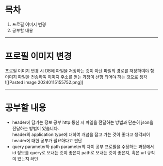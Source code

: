# 목차
1. 프로필 이미지 변경
2. 공부할 내용

-----

# 프로필 이미지 변경

프로필 이미지 변경 시 DB에 파일을 저장하는 것이 아닌 파일의 경로를 저장하여야 함   
이미지 파일을 전송하여 이미지 주소를 얻는 과정이 선행 되어야 하는 것으로 생각   
![[Pasted image 20240115155752.png]]

-----

# 공부할 내용
- header에 담기는 정보 공부
http 통신 시 파일을 전달하는 방법과 단순히 json을 전달하는 방법이 있습니다.   
header의 application type에 대하여 개념을 잡고 가는 것이 좋다고 생각되어 header에 대한 공부가 필요하다고 판단
- query parameter와 path parameter의 차이 공부
프로필을 수정하는 과정에서 id 정보를 query로 보내는 것이 좋은지 path로 보내는 것이 좋은지, 혹은 url 규칙이 있는지 확인